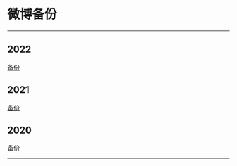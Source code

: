 # 微博备份

---

## 2022

[备份](2022/html/index.html)

## 2021

[备份](2021/html/index.html)

## 2020

[备份](2020/html/index.html)

---
